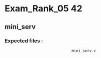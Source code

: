 # Exam_Rank_05 42

## mini_serv

### Expected files   : 
                                  mini_serv.c
